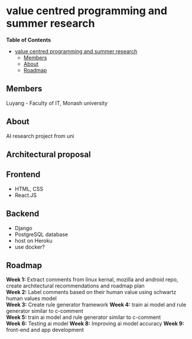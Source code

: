 # value centred programming and summer research

<!-- markdown-toc start - Don't edit this section. Run M-x markdown-toc-refresh-toc -->
**Table of Contents**

- [value centred programming and summer research](#value-centred-programming-and-summer-research)
    - [Members](#members)
    - [About](#about)
    - [Roadmap](#roadmap)

<!-- markdown-toc end -->

## Members
Luyang - Faculty of IT, Monash university

## About
AI research project from uni


## Architectural proposal

## Frontend
* HTML, CSS
* React.JS

## Backend
* Django
* PostgreSQL database
* host on Heroku
* use docker?

## Roadmap
**Week 1:** Extract comments from linux kernal, mozilla and android repo, create architectural recommendations and roadmap plan <br />
**Week 2:** Label comments based on their human value using schwartz human values model<br />
**Week 3:** Create rule generator framework
**Week 4:** train ai model and rule generator similar to c-comment<br />
**Week 5:** train ai model and rule generator similar to c-comment<br />
**Week 6:** Testing ai model
**Week 8:** Improving ai model accuracy
**Week 9:** front-end and app development<br />

